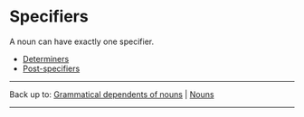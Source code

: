 # Specifiers

A noun can have exactly one specifier.

- [Determiners](determiners.md)
- [Post-specifiers](post-specifiers.md)

----

Back up to: [Grammatical dependents of nouns](../index.md) \| [Nouns](../../index.md)

----
